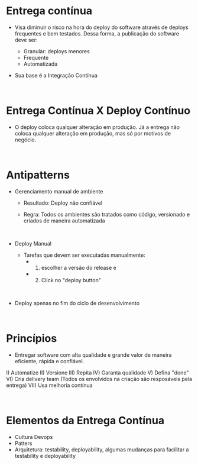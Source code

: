 # Entrega contínua

- Visa diminuir o risco na hora do deploy do software através de deploys frequentes e bem testados. Dessa forma, a publicação do software deve ser:
  - Granular: deploys menores
  - Frequente
  - Automatizada

- Sua base é a Integração Contínua

<br>

# Entrega Contínua X Deploy Contínuo

- O deploy coloca qualquer alteração em produção. Já a entrega não coloca qualquer alteração em produção, mas só por motivos de negócio.

<br>

# Antipatterns

- Gerenciamento manual de ambiente

  - Resultado: Deploy não confiável

  - Regra: Todos os ambientes são tratados como código, versionado e criados de maneira automatizada

<br>

- Deploy Manual

  - Tarefas que devem ser executadas manualmente: 
    - 1) escolher a versão do release e 
    - 2) Click no "deploy button"

<br>

- Deploy apenas no fim do ciclo de desenvolvimento

<br>

# Princípios

- Entregar software com alta qualidade e grande valor de maneira eficiente, rápida e confiável.

I) Automatize
II) Versione
III) Repita
IV) Garanta qualidade
V) Defina "done"
VI) Cria delivery team (Todos os envolvidos na criação são resposáveis pela entrega)
VII) Usa melhoria contínua

<br>

# Elementos da Entrega Contínua

- Cultura Devops
- Patters
- Arquitetura: testability, deployability, algumas mudanças para facilitar a testability e deployability